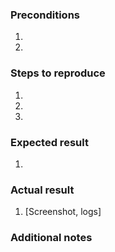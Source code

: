 <!--- Reported issues in this project are supported mainly by Magento community -->
<!--- Please submit a support ticket here https://magento.com/contact-us if you migrate to Magento 2 Commerce -->
<!--- Try to find a similar issue among existing and please be engaged in discussions -->
<!--- Before adding new issues, please, check this article https://github.com/magento/magento2/wiki/Issue-reporting-guidelines-->

### Preconditions
<!--- Provide a more detailed information of environment you use -->
<!--- Magento 1 and Magento 2 versions, tag, HEAD, etc., PHP & MySQL version, etc.. -->
1. 
2. 

### Steps to reproduce
<!--- Provide a set of unambiguous steps to reproduce this bug include code, if relevant  -->
1. 
2. 
3. 

### Expected result
<!--- Tell us what should happen -->
1. 

### Actual result
<!--- Tell us what happens instead -->
1. [Screenshot, logs]

### Additional notes
